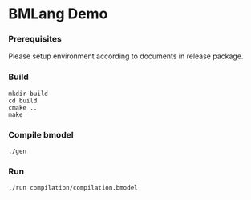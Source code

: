 BMLang Demo
================

### Prerequisites

Please setup environment according to documents in release package.

### Build

```shell
mkdir build
cd build
cmake ..
make
```

### Compile bmodel

```shell
./gen
```

### Run

```shell
./run compilation/compilation.bmodel
```

